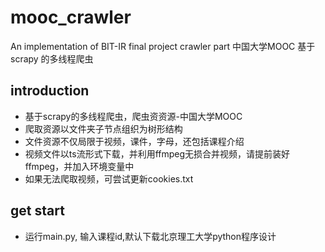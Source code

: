 # mooc_crawler
An implementation of BIT-IR final project crawler part
中国大学MOOC 基于scrapy 的多线程爬虫

## introduction
   * 基于scrapy的多线程爬虫，爬虫资资源-中国大学MOOC
   * 爬取资源以文件夹子节点组织为树形结构
   * 文件资源不仅局限于视频，课件，字母，还包括课程介绍
   * 视频文件以ts流形式下载，并利用ffmpeg无损合并视频，请提前装好ffmpeg，并加入环境变量中
   * 如果无法爬取视频，可尝试更新cookies.txt
## get start
   * 运行main.py, 输入课程id,默认下载北京理工大学python程序设计
